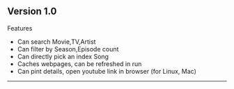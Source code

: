 

## Version 1.0

Features
* Can search Movie,TV,Artist
* Can filter by Season,Episode count
* Can directly pick an index Song
* Caches webpages, can be refreshed in run
* Can pint details, open youtube link in browser (for Linux, Mac)

---
